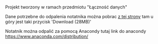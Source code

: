 Projekt tworzony w ramach przedmiotu "Łączność danych" 

Dane potrzebne do odpalenia notatnika można pobrac [z tej strony](https://www.kaggle.com/START-UMD/gtd) tam u góry jest taki przycisk 'Download (28MB)'

Notatnik można odpalić za pomocą Anacondy tutaj link do anacondy https://www.anaconda.com/distribution/


